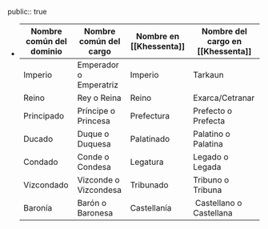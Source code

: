 public:: true

- | Nombre común del dominio | Nombre común del cargo | Nombre en [[Khessenta]] | Nombre del cargo en [[Khessenta]] |
  | -----  | ----- | ----- | ----- |
  | Imperio | Emperador o Emperatriz | Imperio | Tarkaun |
  | Reino | Rey o Reina | Reino | Exarca/Cetranar |
  | Principado | Príncipe o Princesa | Prefectura | Prefecto o Prefecta |
  | Ducado | Duque o Duquesa | Palatinado | Palatino o Palatina |
  | Condado | Conde o Condesa | Legatura | Legado o Legada |
  | Vizcondado | Vizconde o Vizcondesa | Tribunado | Tribuno o Tribuna |
  | Baronía | Barón o Baronesa | Castellanía | Castellano o Castellana |